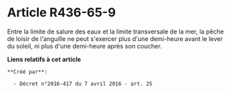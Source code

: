 # Article R436-65-9

Entre la limite de salure des eaux et la limite transversale de la mer, la pêche de loisir de l'anguille ne peut s'exercer
plus d'une demi-heure avant le lever du soleil, ni plus d'une demi-heure après son coucher.

**Liens relatifs à cet article**

	**Créé par**:

	  - Décret n°2016-417 du 7 avril 2016 - art. 25
